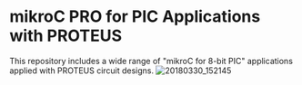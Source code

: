 # mikroC PRO for PIC Applications with PROTEUS
 This repository includes a wide range of "mikroC for 8-bit PIC" applications applied with PROTEUS circuit designs. 
![20180330_152145](https://user-images.githubusercontent.com/60549309/200039219-bd403b93-4f5f-46ba-b100-62cc6d2036fa.jpg)
